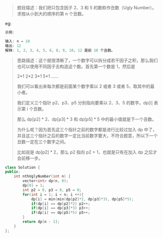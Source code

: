 > 题目描述：我们把只包含因子 2、3 和 5 的数称作丑数（Ugly Number）。求按从小到大的顺序的第 n 个丑数。

eg:

```java
示例:

输入: n = 10
输出: 12
解释: 1, 2, 3, 4, 5, 6, 8, 9, 10, 12 是前 10 个丑数。
```

> 思路描述：这个就很清晰了，一个数字可以拆分成若干因子之积，那么我们也可以使用不同因子去构造这个数。首先第一个数是  1，然后是
>
> 2\*1	2\*2	3\*1	5\*1 ......
>
> 我们可以看出来每次都是前面某个数字乘以 2 或者 3 或者 5，取其中的最小者。
>
> 我们定义三个指针 p2、p3、p5 分别指向要乘以 2、3、5 的数字。dp[i] 表示第 i 个丑数。
>
> 那么 dp[p2] * 2、dp[p3] * 3 和 dp[p5] * 5 中的最小值就是下一个丑数。
>
> 为什么呢？因为首先这三个指针之前的数字都是进行比较过加入 dp 中了，并且这三个指针之后的数字一定比当前数字要大，不符合题意，所以下一个丑数一定在三个数字之间。
>
> 比如说是 dp[p2] * 2，那么 p2 指向 p2 + 1，也就是只有在加入 dp 之后才会前移一步。

```C++
class Solution {
public:
    int nthUglyNumber(int n) {
        vector<int> dp(n, 0);
        dp[0] = 1;
        int p2 = 0, p3 = 0, p5 = 0;
        for(int i = 1; i < n; i ++){
            dp[i] = min(min(dp[p2]*2, dp[p3]*3), dp[p5]*5);
            if(dp[i] == dp[p2]*2) p2++;
            if(dp[i] == dp[p3]*3) p3++;
            if(dp[i] == dp[p5]*5) p5++;
        }
        return dp[n - 1];
    }
};
```
